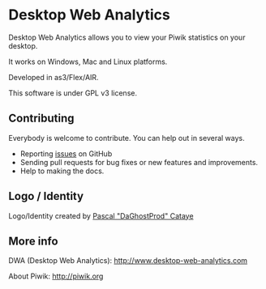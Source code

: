 # Desktop Web Analytics

Desktop Web Analytics allows you to view your Piwik statistics on your desktop.

It works on Windows, Mac and Linux platforms.

Developed in as3/Flex/AIR.

This software is under GPL v3 license.

## Contributing

Everybody is welcome to contribute. You can help out in several ways.

- Reporting [issues](https://github.com/DesktopWebAnalytics/Desktop-Web-Analytics/issues) on GitHub
- Sending pull requests for bug fixes or new features and improvements.
- Help to making the docs.

## Logo / Identity

Logo/Identity created by [Pascal "DaGhostProd" Cataye](http://www.daghostprod.com)

## More info

DWA (Desktop Web Analytics): http://www.desktop-web-analytics.com

About Piwik: http://piwik.org
